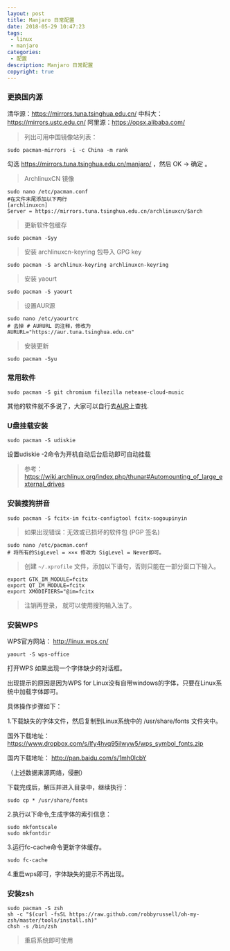 ```yaml
---
layout: post
title: Manjaro 日常配置
date: 2018-05-29 10:47:23
tags:
 - linux
 - manjaro
categories:
 - 配置
description: Manjaro 日常配置
copyright: true
---
```


### 更换国内源

清华源：https://mirrors.tuna.tsinghua.edu.cn/
中科大：https://mirrors.ustc.edu.cn/
阿里源：https://opsx.alibaba.com/

> 列出可用中国镜像站列表：

	sudo pacman-mirrors -i -c China -m rank

勾选 https://mirrors.tuna.tsinghua.edu.cn/manjaro/ ，然后 OK -> 确定 。

> ArchlinuxCN 镜像

```
sudo nano /etc/pacman.conf
#在文件末尾添加以下两行
[archlinuxcn]
Server = https://mirrors.tuna.tsinghua.edu.cn/archlinuxcn/$arch
```

> 更新软件包缓存

	sudo pacman -Syy

> 安装 archlinuxcn-keyring 包导入 GPG key

	sudo pacman -S archlinux-keyring archlinuxcn-keyring

> 安装 yaourt

	sudo pacman -S yaourt

> 设置AUR源

```
sudo nano /etc/yaourtrc
# 去掉 # AURURL 的注释，修改为
AURURL="https://aur.tuna.tsinghua.edu.cn"
```

> 安装更新

	sudo pacman -Syu

### 常用软件

	sudo pacman -S git chromium filezilla netease-cloud-music

其他的软件就不多说了，大家可以自行去[AUR](https://aur.archlinux.org/)上查找.

### U盘挂载安装

	sudo pacman -S udiskie

设置udiskie -2命令为开机自动后台启动即可自动挂载

> 参考：https://wiki.archlinux.org/index.php/thunar#Automounting_of_large_external_drives

### 安装搜狗拼音

	sudo pacman -S fcitx-im fcitx-configtool fcitx-sogoupinyin

> 如果出现错误：无效或已损坏的软件包 (PGP 签名)

```
sudo nano /etc/pacman.conf
# 将所有的SigLevel = ××× 修改为 SigLevel = Never即可。
```

> 创建 `~/.xprofile` 文件，添加以下语句，否则只能在一部分窗口下输入。

```
export GTK_IM_MODULE=fcitx
export QT_IM_MODULE=fcitx
export XMODIFIERS="@im=fcitx
```

> 注销再登录， 就可以使用搜狗输入法了。

### 安装WPS

WPS官方网站： http://linux.wps.cn/ 

	yaourt -S wps-office

打开WPS 如果出现一个字体缺少的对话框。

出现提示的原因是因为WPS for Linux没有自带windows的字体，只要在Linux系统中加载字体即可。

具体操作步骤如下：

1.下载缺失的字体文件，然后复制到Linux系统中的 /usr/share/fonts 文件夹中。

国外下载地址： https://www.dropbox.com/s/lfy4hvq95ilwyw5/wps_symbol_fonts.zip

国内下载地址： http://pan.baidu.com/s/1mh0lcbY

（上述数据来源网络，侵删）

下载完成后，解压并进入目录中，继续执行：

	sudo cp * /usr/share/fonts

2.执行以下命令,生成字体的索引信息：

	sudo mkfontscale
	sudo mkfontdir

3.运行fc-cache命令更新字体缓存。

	sudo fc-cache

4.重启wps即可，字体缺失的提示不再出现。

### 安装zsh

```
sudo pacman -S zsh
sh -c "$(curl -fsSL https://raw.github.com/robbyrussell/oh-my-zsh/master/tools/install.sh)"
chsh -s /bin/zsh
```

> 重启系统即可使用
